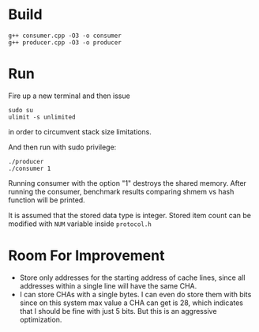 # Build
```
g++ consumer.cpp -O3 -o consumer
g++ producer.cpp -O3 -o producer
```

# Run
Fire up a new terminal and then issue 

```
sudo su
ulimit -s unlimited
```

in order to circumvent stack size limitations.

And then run with sudo privilege:
```
./producer
./consumer 1
```

Running consumer with the option "1" destroys the shared memory. After running the consumer, benchmark results comparing shmem vs hash function will be printed.

It is assumed that the stored data type is integer. Stored item count can be modified with ```NUM``` variable inside ```protocol.h```

# Room For Improvement

- Store only addresses for the starting address of cache lines, since all addresses within a single line will have the same CHA.
- I can store CHAs with a single bytes. I can even do store them with bits since on this system max value a CHA can get is 28, which indicates that I should be fine with just 5 bits. But this is an aggressive optimization.
